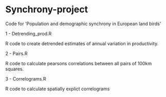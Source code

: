 # Synchrony-project

Code for 'Population and demographic synchrony in European land birds'

1 - Detrending_prod.R 

R code to create detrended estimates of annual variation in productivity.

2 - Pairs.R

R code to calculate pearsons correlations between all pairs of 100km squares.

3 - Correlograms.R

R code to calculate spatially explict correlograms



